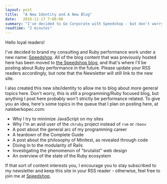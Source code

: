 ```yaml
---
layout: post
title:  "A New Identity and A New Blog"
date:   2016-11-17 7:00:00
summary: "I've decided to Go Corporate with Speedshop - but don't worry, the blog content has only been moved, not deleted!"
readtime: "2 minutes"
---
```


Hello loyal readers!

I've decided to brand my consulting and Ruby performance work under a new name:
[Speedshop](https://www.speedshop.co). All of the blog content that was previously hosted here has been moved to
[the Speedshop blog](https://www.speedshop.co/blog), and that's where I'll be posting about Ruby performance in the future. Please update your RSS readers accordingly, but note that the Newsletter will still link to the new site.

I also created this new site/identity to allow me to blog about more general topics here. Don't worry, this is still a programming/Ruby focused blog, but anything I post here probably won't strictly be performance related. To give you an idea, here's some topics in the queue that I plan on posting here, at nateberkopec.com:

* Why I try to minimize JavaScript on my sites
* Why I'm an avid user of the `chruby` project instead of `rvm` or `rbenv`
* A post about the general arc of my programming career
* A teardown of the Complete Guide
* A post about the philosophy of Minitest, as revealed through code
* Diving in to the modularity of Rails
* Investigating the phenomenon of "brutalist" web design
* An overview of the state of the Ruby ecosystem

If that sort of content interests you, I encourage you to stay subscribed to my newsletter and keep this site in your RSS reader - otherwise, feel free to join me at [Speedshop](https://speedshop.co).
